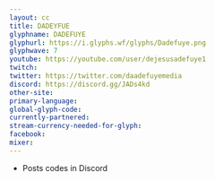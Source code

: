 ```yaml
---
layout: cc
title: DADEYFUE
glyphname: DADEFUYE
glyphurl: https://i.glyphs.wf/glyphs/Dadefuye.png
glyphwave: 7
youtube: https://youtube.com/user/dejesusadefuye1
twitch: 
twitter: https://twitter.com/daadefuyemedia
discord: https://discord.gg/JADs4kd
other-site: 
primary-language: 
global-glyph-code: 
currently-partnered: 
stream-currency-needed-for-glyph: 
facebook: 
mixer: 
---
```

* Posts codes in Discord

